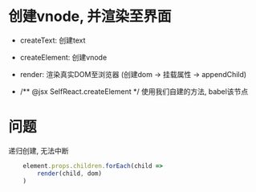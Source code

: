 # 创建vnode, 并渲染至界面

- createText: 创建text
- createElement: 创建vnode
- render: 渲染真实DOM至浏览器 (创建dom -> 挂载属性 -> appendChild)

- /** @jsx SelfReact.createElement */ 使用我们自建的方法, babel该节点

# 问题
递归创建, 无法中断
```js
    element.props.children.forEach(child => 
        render(child, dom)
    )
```

